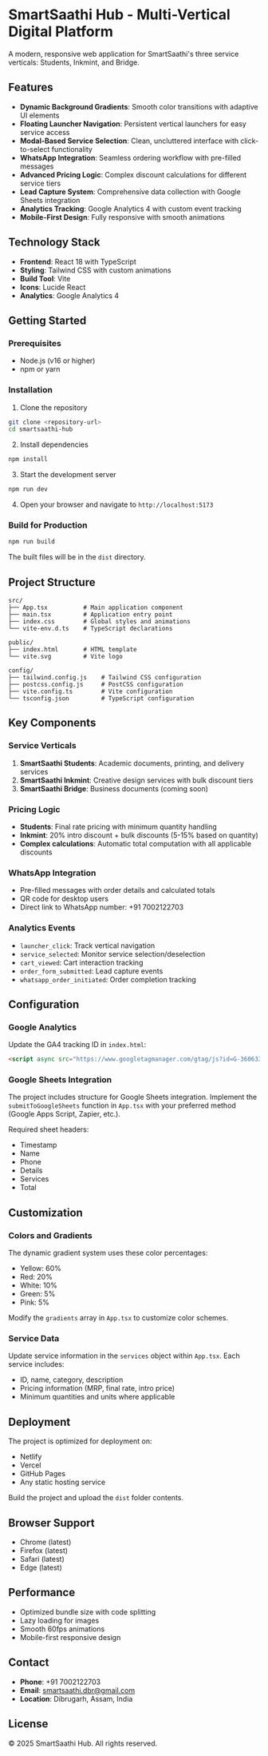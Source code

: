 # SmartSaathi Hub - Multi-Vertical Digital Platform

A modern, responsive web application for SmartSaathi's three service verticals: Students, Inkmint, and Bridge.

## Features

- **Dynamic Background Gradients**: Smooth color transitions with adaptive UI elements
- **Floating Launcher Navigation**: Persistent vertical launchers for easy service access
- **Modal-Based Service Selection**: Clean, uncluttered interface with click-to-select functionality
- **WhatsApp Integration**: Seamless ordering workflow with pre-filled messages
- **Advanced Pricing Logic**: Complex discount calculations for different service tiers
- **Lead Capture System**: Comprehensive data collection with Google Sheets integration
- **Analytics Tracking**: Google Analytics 4 with custom event tracking
- **Mobile-First Design**: Fully responsive with smooth animations

## Technology Stack

- **Frontend**: React 18 with TypeScript
- **Styling**: Tailwind CSS with custom animations
- **Build Tool**: Vite
- **Icons**: Lucide React
- **Analytics**: Google Analytics 4

## Getting Started

### Prerequisites

- Node.js (v16 or higher)
- npm or yarn

### Installation

1. Clone the repository
```bash
git clone <repository-url>
cd smartsaathi-hub
```

2. Install dependencies
```bash
npm install
```

3. Start the development server
```bash
npm run dev
```

4. Open your browser and navigate to `http://localhost:5173`

### Build for Production

```bash
npm run build
```

The built files will be in the `dist` directory.

## Project Structure

```
src/
├── App.tsx          # Main application component
├── main.tsx         # Application entry point
├── index.css        # Global styles and animations
└── vite-env.d.ts    # TypeScript declarations

public/
├── index.html       # HTML template
└── vite.svg         # Vite logo

config/
├── tailwind.config.js    # Tailwind CSS configuration
├── postcss.config.js     # PostCSS configuration
├── vite.config.ts        # Vite configuration
└── tsconfig.json         # TypeScript configuration
```

## Key Components

### Service Verticals

1. **SmartSaathi Students**: Academic documents, printing, and delivery services
2. **SmartSaathi Inkmint**: Creative design services with bulk discount tiers
3. **SmartSaathi Bridge**: Business documents (coming soon)

### Pricing Logic

- **Students**: Final rate pricing with minimum quantity handling
- **Inkmint**: 20% intro discount + bulk discounts (5-15% based on quantity)
- **Complex calculations**: Automatic total computation with all applicable discounts

### WhatsApp Integration

- Pre-filled messages with order details and calculated totals
- QR code for desktop users
- Direct link to WhatsApp number: +91 7002122703

### Analytics Events

- `launcher_click`: Track vertical navigation
- `service_selected`: Monitor service selection/deselection
- `cart_viewed`: Cart interaction tracking
- `order_form_submitted`: Lead capture events
- `whatsapp_order_initiated`: Order completion tracking

## Configuration

### Google Analytics

Update the GA4 tracking ID in `index.html`:
```html
<script async src="https://www.googletagmanager.com/gtag/js?id=G-360633556"></script>
```

### Google Sheets Integration

The project includes structure for Google Sheets integration. Implement the `submitToGoogleSheets` function in `App.tsx` with your preferred method (Google Apps Script, Zapier, etc.).

Required sheet headers:
- Timestamp
- Name
- Phone
- Details
- Services
- Total

## Customization

### Colors and Gradients

The dynamic gradient system uses these color percentages:
- Yellow: 60%
- Red: 20%
- White: 10%
- Green: 5%
- Pink: 5%

Modify the `gradients` array in `App.tsx` to customize color schemes.

### Service Data

Update service information in the `services` object within `App.tsx`. Each service includes:
- ID, name, category, description
- Pricing information (MRP, final rate, intro price)
- Minimum quantities and units where applicable

## Deployment

The project is optimized for deployment on:
- Netlify
- Vercel
- GitHub Pages
- Any static hosting service

Build the project and upload the `dist` folder contents.

## Browser Support

- Chrome (latest)
- Firefox (latest)
- Safari (latest)
- Edge (latest)

## Performance

- Optimized bundle size with code splitting
- Lazy loading for images
- Smooth 60fps animations
- Mobile-first responsive design

## Contact

- **Phone**: +91 7002122703
- **Email**: smartsaathi.dbr@gmail.com
- **Location**: Dibrugarh, Assam, India

## License

© 2025 SmartSaathi Hub. All rights reserved.